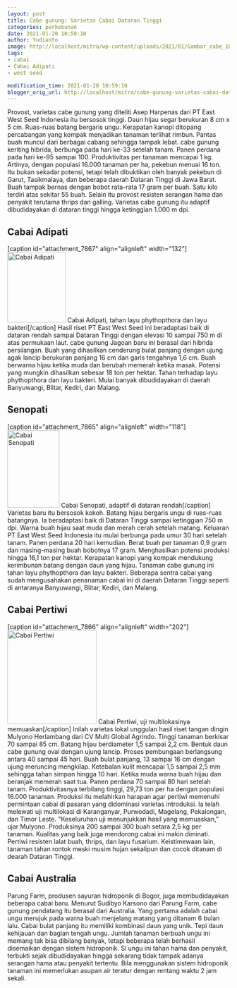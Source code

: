 ```yaml
---
layout: post
title: Cabe gunung: Varietas Cabai Dataran Tinggi
categories: perkebunan
date: 2021-01-20 10:59:10
author: Yudianto
image: http://localhost/mitra/wp-content/uploads/2021/01/Gambar_cabe_1024x745.jpg
tags:
- cabai
- Cabai Adipati
- west seed

modification_time: 2021-01-20 10:59:10
blogger_orig_url: http://localhost/mitra/cabe-gunung-varietas-cabai-dataran.html
---
```


Provost, varietas cabe gunung yang diteliti Asep Harpenas dari PT East West Seed Indonesia itu bersosok tinggi. Daun hijau segar berukuran 8 cm x 5 cm. Ruas-ruas batang bergaris ungu.
Kerapatan kanopi ditopang percabangan yang kompak menjadikan tanaman terlihat rimbun. Pantas buah muncul dari berbagai cabang sehingga tampak lebat. cabe gunung keriting hibrida, berbunga pada hari ke-33 setelah tanam. Panen perdana pada hari ke-95 sampai 100.
Produktivitas per tanaman mencapai 1 kg. Artinya, dengan populasi 16.000 tanaman per ha, pekebun menuai 16 ton. Itu bukan sekadar potensi, tetapi telah dibuktikan oleh banyak pekebun di Garut, Tasikmalaya, dan beberapa daerah Dataran Tinggi di Jawa Barat. Buah tampak bernas dengan bobot rata-rata 17 gram per buah. Satu kilo terdiri atas sekitar 55 buah.
Selain itu provost resisten serangan hama dan penyakit terutama thrips dan galling. Varietas cabe gunung itu adaptif dibudidayakan di dataran tinggi hingga ketinggian 1.000 m dpi.
<h2 id="Adipati">Cabai Adipati</h2>
[caption id="attachment_7867" align="alignleft" width="132"]<a href="http://127.0.0.1/mitra/wp-content/uploads/2021/01/Gambar_cabe_adipati_637x768.jpg"><img class="wp-image-7867" src="http://127.0.0.1/mitra/wp-content/uploads/2021/01/Gambar_cabe_adipati_637x768.jpg" alt="Cabai Adipati" width="132" height="159" /></a> Cabai Adipati, tahan layu phythopthora dan layu bakteri[/caption]
Hasil riset PT East West Seed ini beradaptasi baik di dataran rendah sampai Dataran Tinggi dengan elevasi 10 sampai 750 m di atas permukaan laut. cabe gunung Jagoan baru ini berasal dari hibrida persilangan.
Buah yang dihasilkan cenderung bulat panjang dengan ujung agak lancip berukuran panjang 16 cm dan garis tengahnya 1,6 cm. Buah berwarna hijau ketika muda dan berubah memerah ketika masak. Potensi yang mungkin dihasilkan sebesar 18 ton per hektar. Tahan terhadap layu phythopthora dan layu bakteri. Mulai banyak dibudidayakan di daerah Banyuwangi, Blitar, Kediri, dan Malang.
<h2 id="Senopati">Senopati</h2>
[caption id="attachment_7865" align="alignleft" width="118"]<a href="http://127.0.0.1/mitra/wp-content/uploads/2021/01/Gambar_cabe_senopati_518x768.jpg"><img class="wp-image-7865" src="http://127.0.0.1/mitra/wp-content/uploads/2021/01/Gambar_cabe_senopati_518x768.jpg" alt="Cabai Senopati" width="118" height="175" /></a> Cabai Senopati, adaptif di dataran rendah[/caption]
Varietas baru itu bersosok kokoh. Batang hijau bergaris ungu di ruas-ruas batangnya. Ia beradaptasi baik di Dataran Tinggi sampai ketinggian 750 m dpi. Warna buah hijau saat muda dan merah cerah setelah matang. Keluaran PT East West Seed Indonesia itu mulai berbunga pada umur 30 hari setelah tanam. Panen perdana 20 hari kemudian.
Berat buah per tanaman 0,9 gram dan masing-masing buah bobotnya 17 gram. Menghasilkan potensi produksi hingga 16,1 ton per hektar. Kerapatan kanopi yang kompak mendukung kerimbunan batang dengan daun yang hijau.
Tanaman cabe gunung ini tahan layu phythopthora dan layu bakteri. Beberapa sentra cabai yang sudah mengusahakan penanaman cabai ini di daerah Dataran Tinggi seperti di antaranya Banyuwangi, Blitar, Kediri, dan Malang.
<h2></h2>
<h2 id="Pertiwi">Cabai Pertiwi</h2>
[caption id="attachment_7866" align="alignleft" width="202"]<a href="http://127.0.0.1/mitra/wp-content/uploads/2021/01/Gambar_cabe_pertiwi_731x768.jpg"><img class="wp-image-7866" src="http://127.0.0.1/mitra/wp-content/uploads/2021/01/Gambar_cabe_pertiwi_731x768.jpg" alt="Cabai Pertiwi" width="202" height="212" /></a> Cabai Pertiwi, uji multilokasinya memuaskan[/caption]
Inilah varietas lokal unggulan hasil riset tangan dingin Mulyono Herlambang dari CV Multi Global Agrindo. Tinggi tanaman berkisar 70 sampai 85 cm. Batang hijau berdiameter 1,5 sampai 2,2 cm.
Bentuk daun cabe gunung oval dengan ujung lancip. Proses pembungaan berlangsung antara 40 sampai 45 hari. Buah bulat panjang, 13 sampai 16 cm dengan ujung meruncing mengkilap. Ketebalan kulit mencapai 1,5 sampai 2,5 mm sehingga tahan simpan hingga 10 hari.
Ketika muda warna buah hijau dan beranjak memerah saat tua. Panen perdana 70 sampai 80 hari setelah tanam. Produktivitasnya terbilang tinggi, 29,73 ton per ha dengan populasi 16.000 tanaman. Produksi itu melahirkan harapan agar pertiwi memenuhi permintaan cabai di pasaran yang didominasi varietas introduksi.
Ia telah melewati uji multilokasi di Karanganyar, Purwodadi, Magelang, Pekalongan, dan Timor Leste. "Keseluruhan uji menunjukkan hasil yang memuaskan,” ujar Mulyono. Produksinya 200 sampai 300 buah setara 2,5 kg per tanaman. Kualitas yang baik juga mendorong cabai ini makin diminati. Pertiwi resisten lalat buah, thrips, dan layu fusarium. Keistimewaan lain, tanaman tahan rontok meski musim hujan sekalipun dan cocok ditanam di dearah Dataran Tinggi.
<h2 id="Australia">Cabai Australia</h2>
Parung Farm, produsen sayuran hidroponik di Bogor, juga membudidayakan beberapa cabai baru. Menurut Sudibyo Karsono dari Parung Farm, cabe gunung pendatang itu berasal dari Australia.
Yang pertama adalah cabai ungu merujuk pada warna buah menjelang matang yang ditanam 6 bulan lalu. Cabai bulat panjang itu memiliki kombinasi daun yang unik. Tepi daun kehijauan dan bagian tengah ungu.
Jumlah tanaman berbuah ungu ini memang tak bisa dibilang banyak, tetapi beberapa telah berhasil disemaikan dengan sistem hidroponik. Si ungu ini tahan hama dan penyakit, terbukti sejak dibudidayakan hingga sekarang tidak tampak adanya serangan hama atau penyakit tertentu. Bila menggunakan sistem hidroponik tanaman ini memerlukan asupan air teratur dengan rentang waktu 2 jam sekali.
